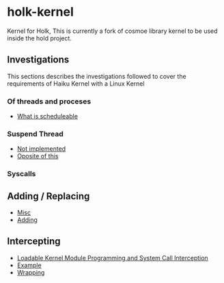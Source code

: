 # holk-kernel
Kernel for Holk, This is currently a fork of cosmoe library kernel to be used inside the hold project.

## Investigations
This sections describes the investigations followed to cover the requirements of Haiku Kernel with a Linux Kernel

### Of threads and proceses
* [What is scheduleable](https://stackoverflow.com/questions/15601155/does-linux-schedule-a-process-or-a-thread)

### Suspend Thread
* [Not implemented](https://stackoverflow.com/questions/11468333/linux-threads-suspend-resume)
* [Oposite of this](https://stackoverflow.com/questions/6227926/ask-scheduler-to-schedule-a-certain-thread)

### Syscalls
## Adding / Replacing
* [Misc](https://bbs.archlinux.org/viewtopic.php?id=159391)
* [Adding](https://medium.com/@ssreehari/implementing-a-system-call-in-linux-kernel-4-7-1-6f98250a8c38)

## Intercepting
* [Loadable Kernel Module Programming and System Call Interception](https://www.linuxjournal.com/article/4378)
* [Example](https://lib.void.so/replace-the-system-call-in-linux-using-the-kernel-module/)
* [Wrapping](http://samanbarghi.com/blog/2014/09/05/how-to-wrap-a-system-call-libc-function-in-linux/)
